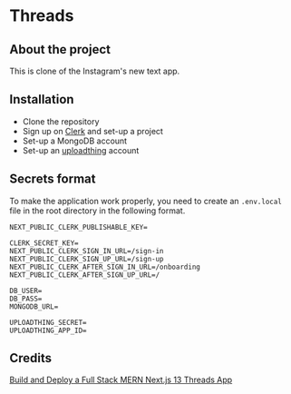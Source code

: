 # Threads
## About the project
This is clone of the Instagram's new text app.

## Installation
* Clone the repository
* Sign up on [Clerk](https://clerk.com) and set-up a project
* Set-up a MongoDB account
* Set-up an [uploadthing](https://uploadthing.com) account

## Secrets format
To make the application work properly, you need to create an `.env.local` file in the root directory in the following format.
```
NEXT_PUBLIC_CLERK_PUBLISHABLE_KEY=

CLERK_SECRET_KEY=
NEXT_PUBLIC_CLERK_SIGN_IN_URL=/sign-in
NEXT_PUBLIC_CLERK_SIGN_UP_URL=/sign-up
NEXT_PUBLIC_CLERK_AFTER_SIGN_IN_URL=/onboarding
NEXT_PUBLIC_CLERK_AFTER_SIGN_UP_URL=/

DB_USER=
DB_PASS=
MONGODB_URL=

UPLOADTHING_SECRET=
UPLOADTHING_APP_ID=
```

## Credits
[Build and Deploy a Full Stack MERN Next.js 13 Threads App](https://youtu.be/O5cmLDVTgAs?si=wG9uedhXF9byjUqw)
